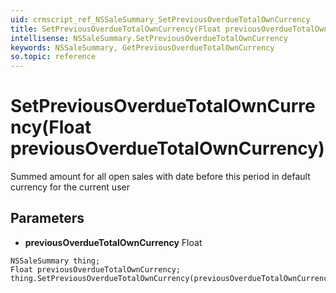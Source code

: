 ```yaml
---
uid: crmscript_ref_NSSaleSummary_SetPreviousOverdueTotalOwnCurrency
title: SetPreviousOverdueTotalOwnCurrency(Float previousOverdueTotalOwnCurrency)
intellisense: NSSaleSummary.SetPreviousOverdueTotalOwnCurrency
keywords: NSSaleSummary, GetPreviousOverdueTotalOwnCurrency
so.topic: reference
---
```


# SetPreviousOverdueTotalOwnCurrency(Float previousOverdueTotalOwnCurrency)

Summed amount for all open sales with date before this period in default currency for the current user

## Parameters

* **previousOverdueTotalOwnCurrency** Float

```crmscript
NSSaleSummary thing;
Float previousOverdueTotalOwnCurrency;
thing.SetPreviousOverdueTotalOwnCurrency(previousOverdueTotalOwnCurrency);
```

